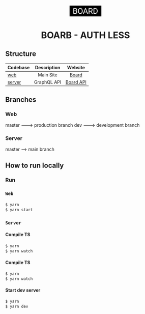 <p align="center">
  <img alt="NEOX THEME Logo" src="https://github.com/Irere123/Board/blob/master/assets/Board.png?raw=true" width="100" />
</p>
<h1 align="center">
  BOARB - AUTH LESS
</h1>

## Structure

| Codebase         | Description |                           Website                            |
| :--------------- | :---------: | :----------------------------------------------------------: |
| [web](web)       |  Main Site  |            [Board](https://board-dev.vercel.app)             |
| [server](server) | GraphQL API | [Board API](https://api-board-graphql.herokuapp.com/graphql) |

## Branches

### Web

master ---> production branch
dev ---> development branch

### Server

master --> main branch

## How to run locally

### Run

### `Web`

```shell
$ yarn
$ yarn start
```

### `Server`

#### Compile TS

```shell
$ yarn
$ yarn watch
```

#### Compile TS

```shell
$ yarn
$ yarn watch
```

#### Start dev server

```shell
$ yarn
$ yarn dev
```
